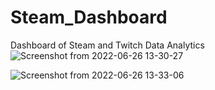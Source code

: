 # Steam_Dashboard
Dashboard of Steam and Twitch Data Analytics 
![Screenshot from 2022-06-26 13-30-27](https://user-images.githubusercontent.com/30784448/175812076-3dec7f9f-ab09-4212-b875-afe6681d38f3.png)

![Screenshot from 2022-06-26 13-33-06](https://user-images.githubusercontent.com/30784448/175812104-99291ee6-e373-4bfa-9ba5-967cdd98c37d.png)
